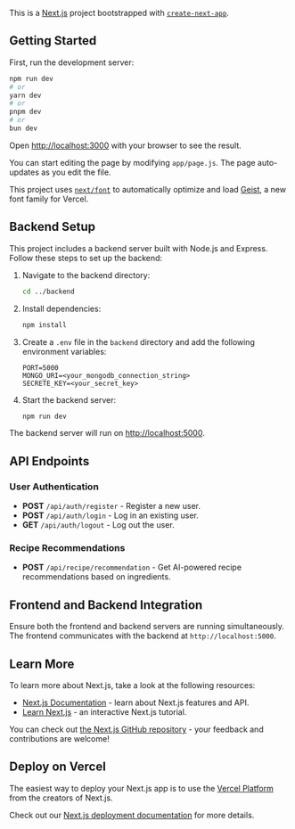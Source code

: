 This is a [Next.js](https://nextjs.org) project bootstrapped with [`create-next-app`](https://github.com/vercel/next.js/tree/canary/packages/create-next-app).

## Getting Started

First, run the development server:

```bash
npm run dev
# or
yarn dev
# or
pnpm dev
# or
bun dev
```

Open [http://localhost:3000](http://localhost:3000) with your browser to see the result.

You can start editing the page by modifying `app/page.js`. The page auto-updates as you edit the file.

This project uses [`next/font`](https://nextjs.org/docs/app/building-your-application/optimizing/fonts) to automatically optimize and load [Geist](https://vercel.com/font), a new font family for Vercel.

## Backend Setup

This project includes a backend server built with Node.js and Express. Follow these steps to set up the backend:

1. Navigate to the backend directory:
   ```bash
   cd ../backend
   ```

2. Install dependencies:
   ```bash
   npm install
   ```

3. Create a `.env` file in the `backend` directory and add the following environment variables:
   ```
   PORT=5000
   MONGO_URI=<your_mongodb_connection_string>
   SECRETE_KEY=<your_secret_key>
   ```

4. Start the backend server:
   ```bash
   npm run dev
   ```

The backend server will run on [http://localhost:5000](http://localhost:5000).

## API Endpoints

### User Authentication
- **POST** `/api/auth/register` - Register a new user.
- **POST** `/api/auth/login` - Log in an existing user.
- **GET** `/api/auth/logout` - Log out the user.

### Recipe Recommendations
- **POST** `/api/recipe/recommendation` - Get AI-powered recipe recommendations based on ingredients.

## Frontend and Backend Integration

Ensure both the frontend and backend servers are running simultaneously. The frontend communicates with the backend at `http://localhost:5000`.

## Learn More

To learn more about Next.js, take a look at the following resources:

- [Next.js Documentation](https://nextjs.org/docs) - learn about Next.js features and API.
- [Learn Next.js](https://nextjs.org/learn) - an interactive Next.js tutorial.

You can check out [the Next.js GitHub repository](https://github.com/vercel/next.js) - your feedback and contributions are welcome!

## Deploy on Vercel

The easiest way to deploy your Next.js app is to use the [Vercel Platform](https://vercel.com/new?utm_medium=default-template&filter=next.js&utm_source=create-next-app&utm_campaign=create-next-app-readme) from the creators of Next.js.

Check out our [Next.js deployment documentation](https://nextjs.org/docs/app/building-your-application/deploying) for more details.

